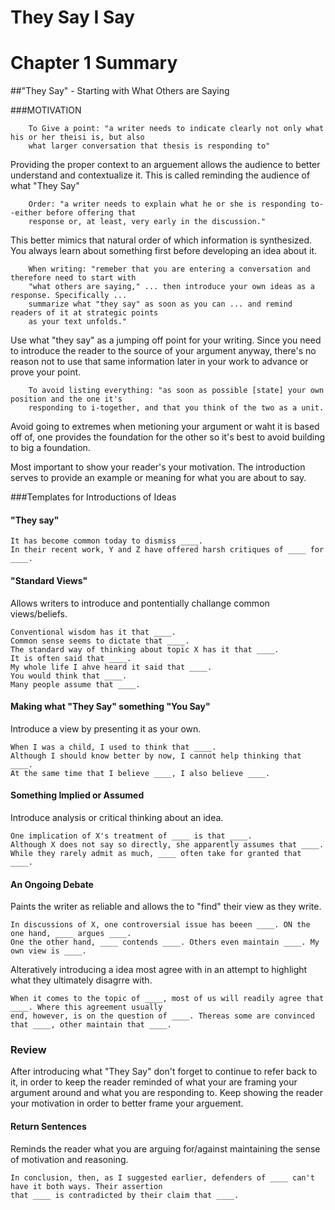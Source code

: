 # They Say I Say 
# Chapter 1 Summary

##"They Say" - Starting with What Others are Saying

###MOTIVATION

        To Give a point: "a writer needs to indicate clearly not only what his or her theisi is, but also
        what larger conversation that thesis is responding to"
Providing the proper context to an arguement allows the audience to better understand and contextualize it.
This is called reminding the audience of what "They Say"

        Order: "a writer needs to explain what he or she is responding to--either before offering that 
        response or, at least, very early in the discussion."
This better mimics that natural order of which information is synthesized. You always learn about something first before developing an idea about it.

        When writing: "remeber that you are entering a conversation and therefore need to start with 
        "what others are saying," ... then introduce your own ideas as a response. Specifically ... 
        summarize what "they say" as soon as you can ... and remind readers of it at strategic points
        as your text unfolds."
Use what "they say" as a jumping off point for your writing. Since you need to introduce the reader to the source of your argument anyway, there's no reason not to use that same information later in your work to advance or prove your point.

        To avoid listing everything: "as soon as possible [state] your own position and the one it's
        responding to i-together, and that you think of the two as a unit.
Avoid going to extremes when metioning your argument or waht it is based off of, one provides the foundation for the other so it's best to avoid building to big a foundation. 

Most important to show your reader's your motivation. The introduction serves to provide an example or meaning for what you are about to say.

###Templates for Introductions of Ideas

#### "They say"
    It has become common today to dismiss ____.
    In their recent work, Y and Z have offered harsh critiques of ____ for ____.
#### "Standard Views"
Allows writers to introduce and pontentially challange common views/beliefs.

    Conventional wisdom has it that ____.
    Common sense seems to dictate that ____.
    The standard way of thinking about topic X has it that ____.
    It is often said that ____.
    My whole life I ahve heard it said that ____.
    You would think that ____.
    Many people assume that ____.
#### Making what "They Say" something "You Say"
Introduce a view by presenting it as your own.

    When I was a child, I used to think that ____.
    Although I should know better by now, I cannot help thinking that ____.
    At the same time that I believe ____, I also believe ____.
#### Something Implied or Assumed
Introduce analysis or critical thinking about an idea.

    One implication of X's treatment of ____ is that ____.
    Although X does not say so directly, she apparently assumes that ____.
    While they rarely admit as much, ____ often take for granted that ____.
#### An Ongoing Debate
Paints the writer as reliable and allows the to "find" their view as they write.

    In discussions of X, one controversial issue has beeen ____. ON the one hand, ____ argues ____. 
    One the other hand, ____ contends ____. Others even maintain ____. My own view is ____.
Alteratively introducing a idea most agree with in an attempt to highlight what they ultimately disagrre with.

    When it comes to the topic of ____, most of us will readily agree that ____. Where this agreement usually
    end, however, is on the question of ____. Thereas some are convinced that ____, other maintain that ____.

### Review
After introducing what "They Say" don't forget to continue to refer back to it, in order to keep the reader reminded of what your are framing your argument around and what you are responding to.
Keep showing the reader your motivation in order to better frame your arguement.
#### Return Sentences
Reminds the reader what you are arguing for/against maintaining the sense of motivation and reasoning.

    In conclusion, then, as I suggested earlier, defenders of ____ can't have it both ways. Their assertion 
    that ____ is contradicted by their claim that ____.
